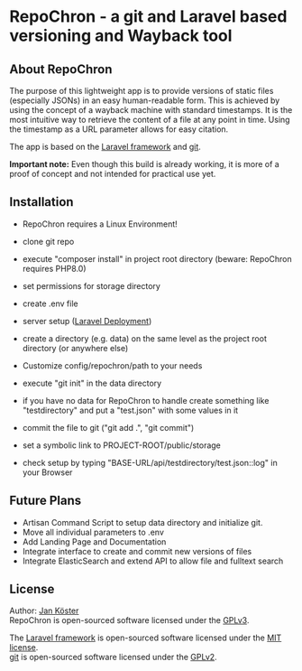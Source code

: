 # RepoChron - a git and Laravel based versioning and Wayback tool

## About RepoChron

The purpose of this lightweight app is to provide versions of static files (especially JSONs) in an easy human-readable form. This is achieved by using the concept of a wayback machine with standard timestamps. It is the most intuitive way to retrieve the content of a file at any point in time. Using the timestamp as a URL parameter allows for easy citation.  

The app is based on the [Laravel framework](https://laravel.com/) and [git](https://git-scm.com/).  

**Important note:** Even though this build is already working, it is more of a proof of concept and not intended for practical use yet.  

## Installation

* RepoChron requires a Linux Environment!
* clone git repo
* execute "composer install" in project root directory (beware: RepoChron requires PHP8.0)
* set permissions for storage directory
* create .env file
* server setup ([Laravel Deployment](https://laravel.com/docs/8.x/deployment))

* create a directory (e.g. data) on the same level as the project root directory (or anywhere else)
* Customize config/repochron/path to your needs
* execute "git init" in the data directory
* if you have no data for RepoChron to handle create something like "testdirectory" and put a "test.json" with some values in it
* commit the file to git ("git add .", "git commit")
* set a symbolic link to PROJECT-ROOT/public/storage
* check setup by typing "BASE-URL/api/testdirectory/test.json::log" in your Browser

## Future Plans

* Artisan Command Script to setup data directory and initialize git.
* Move all individual parameters to .env
* Add Landing Page and Documentation
* Integrate interface to create and commit new versions of files
* Integrate ElasticSearch and extend API to allow file and fulltext search

## License

Author: [Jan Köster](https://orcid.org/0000-0003-2713-5207)  
RepoChron is open-sourced software licensed under the [GPLv3](http://www.gnu.org/licenses/gpl-3.0.en.html).   
     
The [Laravel framework](https://laravel.com/) is open-sourced software licensed under the [MIT license](https://opensource.org/licenses/MIT).    
[git](https://git-scm.com/) is open-sourced software licensed under the [GPLv2](http://www.gnu.org/licenses/old-licenses/gpl-2.0.en.html).  
